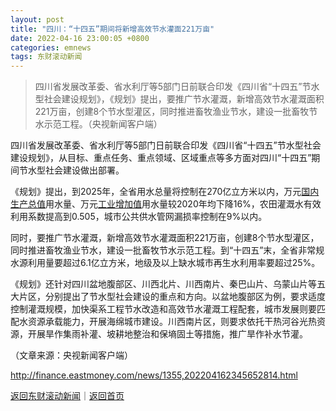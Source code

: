 ```yaml
---
layout: post
title: "四川：“十四五”期间将新增高效节水灌面221万亩"
date: 2022-04-16 23:00:05 +0800
categories: emnews
tags: 东财滚动新闻
---
```

> 四川省发展改革委、省水利厅等5部门日前联合印发《四川省“十四五”节水型社会建设规划》，《规划》提出，要推广节水灌溉，新增高效节水灌溉面积221万亩，创建8个节水型灌区，同时推进畜牧渔业节水，建设一批畜牧节水示范工程。（央视新闻客户端）

<p>四川省发展改革委、省水利厅等5部门日前联合印发《四川省“十四五”节水型社会建设规划》，从目标、重点任务、重点领域、区域重点等多方面对四川“十四五”期间节水型社会建设做出部署。</p><center></center><p>《规划》提出，到2025年，全省用水总量将控制在270亿立方米以内，万元<span id="Info.343"><a href="http://data.eastmoney.com/cjsj/gdp.html" class="infokey">国内生产总值</a></span>用水量、万元<span id="Info.356"><a href="http://data.eastmoney.com/cjsj/gyzjz.html" class="infokey">工业增加值</a></span>用水量较2020年均下降16%，农田灌溉水有效利用系数提高到0.505，城市公共供水管网漏损率控制在9%以内。</p><p>同时，要推广节水灌溉，新增高效节水灌溉面积221万亩，创建8个节水型灌区，同时推进畜牧渔业节水，建设一批畜牧节水示范工程。到“十四五”末，全省非常规水源利用量要超过6.1亿立方米，地级及以上缺水城市再生水利用率要超过25%。</p><p>《规划》还针对四川盆地腹部区、川西北片、川西南片、秦巴山片、乌蒙山片等五大片区，分别提出了节水型社会建设的重点和方向。以盆地腹部区为例，要求适度控制灌溉规模，加快渠系工程节水改造和高效节水灌溉工程配套，城市发展则要匹配水资源承载能力，开展海绵城市建设。川西南片区，则要求依托干热河谷光热资源，开展旱作集雨补灌、坡耕地整治和保墒固土等措施，推广旱作补水节灌。</p><p class="em_media">（文章来源：央视新闻客户端）</p>

<http://finance.eastmoney.com/news/1355,202204162345652814.html>

[返回东财滚动新闻](//finews.withounder.com/emnews/)｜[返回首页](//finews.withounder.com/)